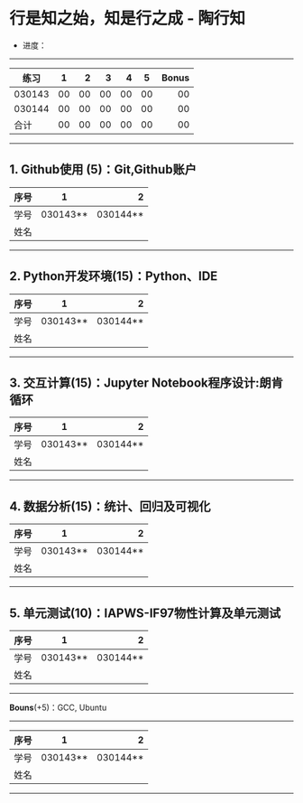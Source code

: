 
#  行是知之始，知是行之成  - 陶行知 

* 进度：

-----
|   练习    |     1    |    2    |  3     |   4     |   5    |  Bonus    |
| ---------|:------:| ------:|------:|------:|------|----:|
| 030143 |   00   |  00    |   00   |  00   | 00   |00   |
| 030144 |   00   |  00    |   00   |  00   | 00   |00   |
|  合计    |   00   |  00    |  00    |  00   | 00   |00   |
---------


**1. Github使用** (5)：Git,Github账户
-----
| 序号  |1          |    2 |
| ------|:--------:| -----------:|
| 学号  | 030143**  |  030144**   |
| 姓名  |           |             |
---------

**2. Python开发环境**(15)：Python、IDE
-----
| 序号  |1          |    2 |
| ------|:--------:| -----------:|
| 学号  | 030143**  |  030144**   |
| 姓名  |           |             |
---------

**3. 交互计算**(15)：Jupyter Notebook程序设计:朗肯循环 
-----
| 序号  |1          |    2 |
| ------|:--------:| -----------:|
| 学号  | 030143**  |  030144**   |
| 姓名  |           |             |
---------

**4. 数据分析**(15)：统计、回归及可视化
-----
| 序号  |1          |    2 |
| ------|:--------:| -----------:|
| 学号  | 030143**  |  030144**   |
| 姓名  |           |             |
---------

**5. 单元测试**(10)：IAPWS-IF97物性计算及单元测试  
-----
| 序号  |1          |    2 |
| ------|:--------:| -----------:|
| 学号  | 030143**  |  030144**   |
| 姓名  |           |             |
---------

**Bouns**(+5)：GCC, Ubuntu 

-----
| 序号  |1          |    2 |
| ------|:--------:| -----------:|
| 学号  | 030143**  |  030144**   |
| 姓名  |           |             |
---------
